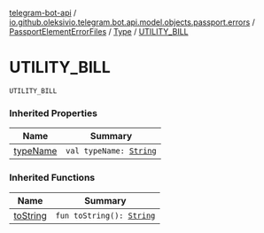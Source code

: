 [telegram-bot-api](../../../index.md) / [io.github.oleksivio.telegram.bot.api.model.objects.passport.errors](../../index.md) / [PassportElementErrorFiles](../index.md) / [Type](index.md) / [UTILITY_BILL](./-u-t-i-l-i-t-y_-b-i-l-l.md)

# UTILITY_BILL

`UTILITY_BILL`

### Inherited Properties

| Name | Summary |
|---|---|
| [typeName](type-name.md) | `val typeName: `[`String`](https://kotlinlang.org/api/latest/jvm/stdlib/kotlin/-string/index.html) |

### Inherited Functions

| Name | Summary |
|---|---|
| [toString](to-string.md) | `fun toString(): `[`String`](https://kotlinlang.org/api/latest/jvm/stdlib/kotlin/-string/index.html) |
